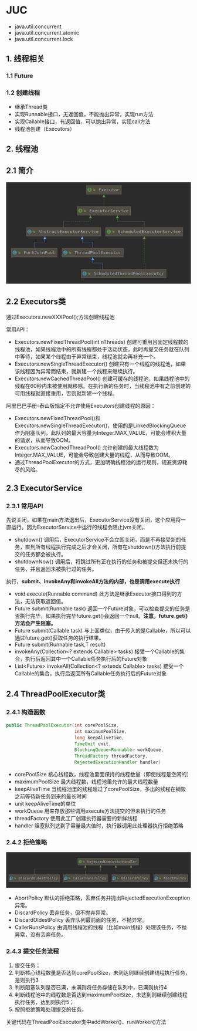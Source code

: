 # JUC

- java.util.concurrent
- java.util.concurrent.atomic
- java.util.concurrent.lock

## 1. 线程相关

### 1.1 Future

### 1.2 创建线程

- 继承Thread类
- 实现Runnable接口，无返回值，不能抛出异常，实现run方法
- 实现Callable接口，有返回值，可以抛出异常，实现call方法
- 线程池创建（Executors）

## 2. 线程池

## 2.1 简介

![](images/Executor继承关系.png)

## 2.2 Executors类

通过Executors.newXXXPool();方法创建线程池

常用API：

- Executors.newFixedThreadPool(int nThreads) 创建可重用且固定线程数的线程池，如果线程池中的所有线程都处于活动状态，此时再提交任务就在队列中等待，如果某个线程由于异常结束，线程池就会再补充一个。
- Executors.newSingleThreadExecutor() 创建只有一个线程的线程池，如果该线程因为异常而结束，就新建一个线程来继续执行。
- Executors.newCachedThreadPool() 创建可缓存的线程池，如果线程池中的线程在60秒内未被使用就移除。在执行新的任务时，当线程池中有之前创建的可用线程就直接重用，否则就新建一个线程。

阿里巴巴手册-泰山版规定不允许使用Executors创建线程的原因：

- Executors.newFixedThreadPool()和Executors.newSingleThreadExecutor()，使用的是LinkedBlockingQueue作为阻塞队列，此队列的最大容量为Integer.MAX_VALUE，可能会堆积大量的请求，从而导致OOM。
- Executors.newCachedThreadPool() 允许创建的最大线程数为Integer.MAX_VALUE，可能会导致创建大量的线程，从而导致OOM。
- 通过ThreadPoolExecutor的方式，更加明确线程池的运行规则，规避资源耗尽的风险。

## 2.3 ExecutorService

### 2.3.1 常用API

先说关闭，如果在main方法退出后，ExecutorService没有关闭，这个应用将一直运行。因为ExecutorService中运行的线程会阻止jvm关闭。

- shutdown() 调用后，ExecutorService不会立即关闭，而是不再接受新的任务，直到所有线程执行完成之后才会关闭，所有在shutdown()方法执行前提交的任务都会被执行。
- shutdownNow() 调用后，将跳过所有正在执行的任务和被提交但还未执行的任务，并且返回未被执行过的任务。

执行，**submit、invokeAny和invokeAll方法的内部，也是调用execute执行**

- void execute(Runnable command) 此方法是继承Executor接口得到的方法，无法获取返回值。
- Future<T> submit(Runnable task) 返回一个Future对象，可以检查提交的任务是否执行完毕，如果执行完毕future.get()会返回一个null。**注意，future.get()方法会产生阻塞。**
- Future<T> submit(Callable<T> task) 与上面类似，由于传入的是Callable，所以可以通过future.get()获取任务的执行结果。
- Future<T> submit(Runnable task,T result)
- <T> invokeAny(Collection<? extends Callable<T>> tasks) 接受一个Callable的集合，执行后返回其中一个Callable任务执行后的Future对象
- List<Future<T>> invokeAll(Collection<? extends Callable<T>> tasks) 接受一个Callable的集合，执行后返回所有Callable任务执行后的Future对象

## 2.4 ThreadPoolExecutor类

### 2.4.1 构造函数

```java
public ThreadPoolExecutor(int corePoolSize,
                          int maximumPoolSize,
                          long keepAliveTime,
                          TimeUnit unit,
                          BlockingQueue<Runnable> workQueue,
                          ThreadFactory threadFactory,
                          RejectedExecutionHandler handler)
```

- corePoolSize 核心线程数，线程池里面保持的线程数量（即使线程是空闲的）
- maximumPoolSize 最大线程数，线程池里允许的最大线程数量
- keepAliveTime 当线程池里的线程超过了corePoolSize，多出的线程在销毁之前等待新任务到来的最长时间
- unit keepAliveTime的单位
- workQueue 用来存放那些调用execute方法提交的但未执行的任务
- threadFactory 使用此工厂创建执行器需要的新鲜线程
- handler 阻塞队列达到了容量最大值时，执行器调用此处理器执行拒绝策略

### 2.4.2 拒绝策略

![image-20210331230456213](images/ThreadPoolExecutor拒绝策略.png)

- AbortPolicy 默认的拒绝策略，丢弃任务并抛出RejectedExecutionException异常。
- DiscardPolicy 丢弃任务，但不抛弃异常。
- DiscardOldestPolicy 丢弃队列最前面的任务，不抛异常。
- CallerRunsPolicy 由调用线程池的线程（比如main线程）处理该任务，不抛异常，没有丢弃任务。

### 2.4.3 提交任务流程

1. 提交任务；
2. 判断核心线程数量是否达到corePoolSize，未到达则继续创建线程执行任务，是则执行3
3. 判断阻塞队列是否已满，未满则将任务存储在队列中，已满则执行4
4. 判断线程池中的线程数是否达到maximumPoolSize，未达到则继续创建线程执行任务，达到则执行5；
5. 按照拒绝策略处理提交的任务。

关键代码在ThreadPoolExecutor类中addWorker()、runWorker()方法
































